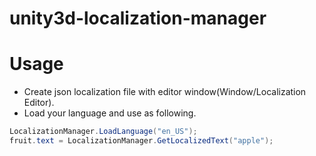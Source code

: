 # unity3d-localization-manager

# Usage

* Create json localization file with editor window(Window/Localization Editor).
* Load your language and use as following.

```cs
LocalizationManager.LoadLanguage("en_US");
fruit.text = LocalizationManager.GetLocalizedText("apple");
```


